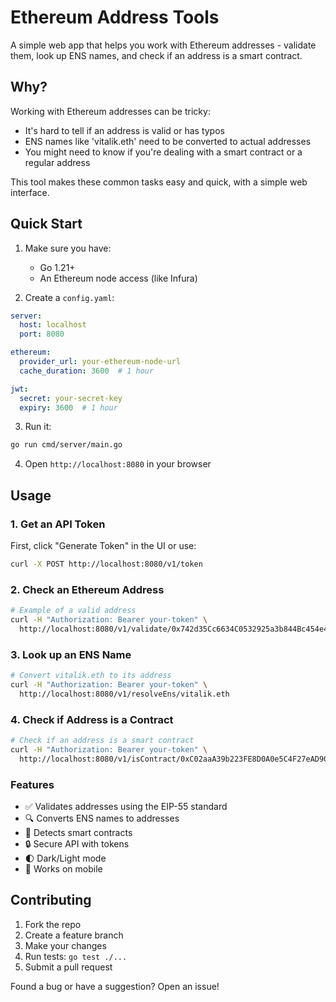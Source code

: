 # Ethereum Address Tools

A simple web app that helps you work with Ethereum addresses - validate them, look up ENS names, and check if an address is a smart contract.

## Why?

Working with Ethereum addresses can be tricky:
- It's hard to tell if an address is valid or has typos
- ENS names like 'vitalik.eth' need to be converted to actual addresses
- You might need to know if you're dealing with a smart contract or a regular address

This tool makes these common tasks easy and quick, with a simple web interface.

## Quick Start

1. Make sure you have:
   - Go 1.21+
   - An Ethereum node access (like Infura)

2. Create a `config.yaml`:
```yaml
server:
  host: localhost
  port: 8080

ethereum:
  provider_url: your-ethereum-node-url
  cache_duration: 3600  # 1 hour

jwt:
  secret: your-secret-key
  expiry: 3600  # 1 hour
```

3. Run it:
```bash
go run cmd/server/main.go
```

4. Open `http://localhost:8080` in your browser

## Usage

### 1. Get an API Token
First, click "Generate Token" in the UI or use:
```bash
curl -X POST http://localhost:8080/v1/token
```

### 2. Check an Ethereum Address
```bash
# Example of a valid address
curl -H "Authorization: Bearer your-token" \
  http://localhost:8080/v1/validate/0x742d35Cc6634C0532925a3b844Bc454e4438f44e
```

### 3. Look up an ENS Name
```bash
# Convert vitalik.eth to its address
curl -H "Authorization: Bearer your-token" \
  http://localhost:8080/v1/resolveEns/vitalik.eth
```

### 4. Check if Address is a Contract
```bash
# Check if an address is a smart contract
curl -H "Authorization: Bearer your-token" \
  http://localhost:8080/v1/isContract/0xC02aaA39b223FE8D0A0e5C4F27eAD9083C756Cc2
```

### Features
- ✅ Validates addresses using the EIP-55 standard
- 🔍 Converts ENS names to addresses
- 🤖 Detects smart contracts
- 🔒 Secure API with tokens
- 🌓 Dark/Light mode
- 📱 Works on mobile

## Contributing

1. Fork the repo
2. Create a feature branch
3. Make your changes
4. Run tests: `go test ./...`
5. Submit a pull request

Found a bug or have a suggestion? Open an issue!